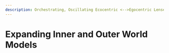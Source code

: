 ```yaml
---
description: Orchestrating, Oscillating Ecocentric <-->Egocentric Lenses
---
```


# Expanding Inner and Outer World Models

<figure><img src="../../.gitbook/assets/Screenshot 2025-08-14 at 3.22.36 PM.png" alt=""><figcaption></figcaption></figure>
